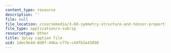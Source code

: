 ```yaml
---
content_type: resource
description: ''
file: null
file_location: /coursemedia/3-60-symmetry-structure-and-tensor-properties-of-materials-fall-2005/1dec9e4d0d8f44bac77ec44fb3a43d50_8gOVW9fKOcY.srt
file_type: application/x-subrip
resourcetype: Other
title: 3play caption file
uid: 1dec9e4d-0d8f-44ba-c77e-c44fb3a43d50
---
```

